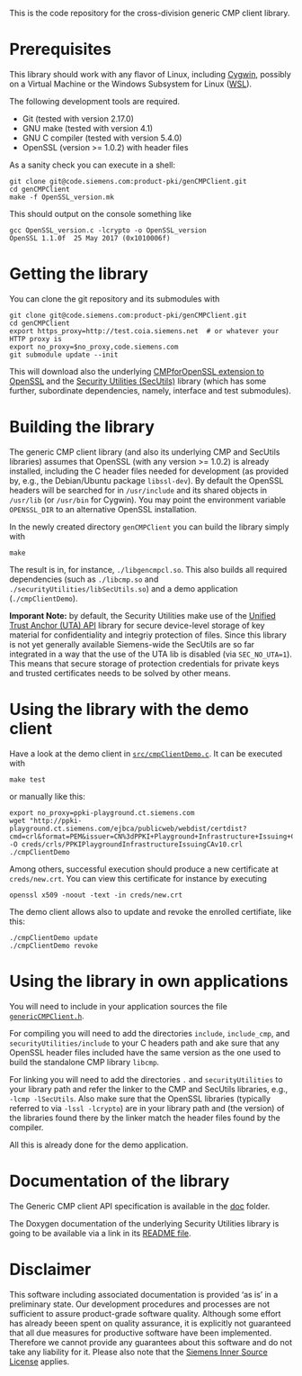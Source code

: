 This is the code repository for the cross-division generic CMP client library.


# Prerequisites

This library should work with any flavor of Linux, including [Cygwin](https://www.cygwin.com/), possibly on a Virtual Machine or the Windows Subsystem for Linux ([WSL](https://docs.microsoft.com/windows/wsl/about)).

The following development tools are required.
* Git (tested with version 2.17.0)
* GNU make (tested with version 4.1)
* GNU C compiler (tested with version 5.4.0)
* OpenSSL (version >= 1.0.2) with header files

As a sanity check you can execute in a shell:
```
git clone git@code.siemens.com:product-pki/genCMPClient.git
cd genCMPClient
make -f OpenSSL_version.mk
```

This should output on the console something like
```
gcc OpenSSL_version.c -lcrypto -o OpenSSL_version
OpenSSL 1.1.0f  25 May 2017 (0x1010006f)
```


# Getting the library

You can clone the git repository and its submodules with
```
git clone git@code.siemens.com:product-pki/genCMPClient.git
cd genCMPClient
export https_proxy=http://test.coia.siemens.net  # or whatever your HTTP proxy is
export no_proxy=$no_proxy,code.siemens.com
git submodule update --init
```

This will download also the underlying [CMPforOpenSSL extension to OpenSSL](https://github.com/mpeylo/cmpossl) and
the [Security Utilities (SecUtils)](https://code.siemens.com/mo_mm_linux_distribution/securityUtilities) library
(which has some further, subordinate dependencies, namely, interface and test submodules).


# Building the library

The generic CMP client library (and also its underlying CMP and SecUtils libraries) assumes that OpenSSL (with any version >= 1.0.2) is already installed,
including the C header files needed for development (as provided by, e.g., the Debian/Ubuntu package `libssl-dev`).
By default the OpenSSL headers will be searched for in `/usr/include` and its shared objects in `/usr/lib` (or `/usr/bin` for Cygwin).
You may point the environment variable `OPENSSL_DIR` to an alternative OpenSSL installation.

In the newly created directory `genCMPClient` you can build the library simply with
```
make
```

The result is in, for instance, `./libgencmpcl.so`.
This also builds all required dependencies (such as `./libcmp.so` and `./securityUtilities/libSecUtils.so`) and a demo application (`./cmpClientDemo`).

**Imporant Note:** by default, the Security Utilities make use of the [Unified Trust Anchor (UTA) API](https://code.siemens.com/hermann.seuschek/uta_api) library
for secure device-level storage of key material for confidentiality and integriy protection of files.
Since this library is not yet generally available Siemens-wide the SecUtils are so far integrated in a way that the use of the UTA lib is disabled (via `SEC_NO_UTA=1`).
This means that secure storage of protection credentials for private keys and trusted certificates needs to be solved by other means.


# Using the library with the demo client

Have a look at the demo client in [`src/cmpClientDemo.c`](src/cmpClientDemo.c).
It can be executed with
```
make test
```

or manually like this:

```
export no_proxy=ppki-playground.ct.siemens.com
wget "http://ppki-playground.ct.siemens.com/ejbca/publicweb/webdist/certdist?cmd=crl&format=PEM&issuer=CN%3dPPKI+Playground+Infrastructure+Issuing+CA+v1.0%2cOU%3dCorporate+Technology%2cOU%3dFor+internal+test+purposes+only%2cO%3dSiemens%2cC%3dDE" -O creds/crls/PPKIPlaygroundInfrastructureIssuingCAv10.crl
./cmpClientDemo
```

Among others, successful execution should produce a new certificate at `creds/new.crt`.
You can view this certificate for instance by executing
```
openssl x509 -noout -text -in creds/new.crt
```

The demo client allows also to update and revoke the enrolled certifiate, like this:
```
./cmpClientDemo update
./cmpClientDemo revoke
```


# Using the library in own applications

You will need to include in your application sources the file [`genericCMPClient.h`](include/genericCMPClient.h).

For compiling you will need to add the directories `include`, `include_cmp`, and `securityUtilities/include` to your C headers path and
ake sure that any OpenSSL header files included have the same version as the one used to build the standalone CMP library `libcmp`.

For linking you will need to add the directories `.` and `securityUtilities` to your library path and
refer the linker to the CMP and SecUtils libraries, e.g., `-lcmp -lSecUtils`.
Also make sure that the OpenSSL libraries (typically referred to via `-lssl -lcrypto`) are in your library path and
(the version) of the libraries found there by the linker match the header files found by the compiler.

All this is already done for the demo application.


# Documentation of the library

The Generic CMP client API specification is available in the [doc](doc/) folder.

The Doxygen documentation of the underlying Security Utilities library is going to be available
via a link in its [README file](https://code.siemens.com/mo_mm_linux_distribution/securityUtilities/blob/development/README.md).


# Disclaimer

This software including associated documentation is provided ‘as is’ in a preliminary state.
Our development procedures and processes are not sufficient to assure product-grade software quality.
Although some effort has already beeen spent on quality assurance,
it is explicitly not guaranteed that all due measures for productive software have been implemented.
Therefore we cannot provide any guarantees about this software and do not take any liability for it.
Please also note that the [Siemens Inner Source License](LICENSE) applies.
